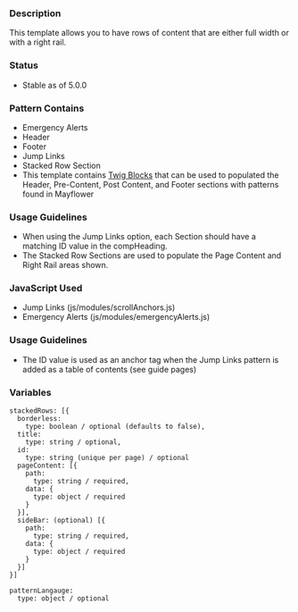 ### Description
This template allows you to have rows of content that are either full width or with a right rail.

### Status
* Stable as of 5.0.0

### Pattern Contains
* Emergency Alerts
* Header
* Footer
* Jump Links
* Stacked Row Section
* This template contains [Twig Blocks](https://twig.symfony.com/doc/2.x/tags/extends.html) that can be used to populated the Header, Pre-Content, Post Content, and Footer sections with patterns found in Mayflower

### Usage Guidelines
* When using the Jump Links option, each Section should have a matching ID value in the compHeading.
* The Stacked Row Sections are used to populate the Page Content and Right Rail areas shown.

### JavaScript Used
* Jump Links (js/modules/scrollAnchors.js)
* Emergency Alerts (js/modules/emergencyAlerts.js)

### Usage Guidelines
* The ID value is used as an anchor tag when the Jump Links pattern is added as a table of contents (see guide pages)

### Variables
~~~
stackedRows: [{
  borderless:
    type: boolean / optional (defaults to false),
  title:
    type: string / optional,
  id: 
    type: string (unique per page) / optional
  pageContent: [{
    path: 
      type: string / required,
    data: {
      type: object / required
    }
  }],
  sideBar: (optional) [{
    path: 
      type: string / required,
    data: {
      type: object / required
    }
  }]
}]

patternLangauge: 
  type: object / optional
~~~
